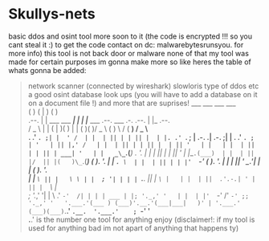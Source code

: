 # Skullys-nets
basic ddos and osint tool more soon to it (the code is encrypted !!! so you cant steal it :) to get the code contact on dc: malwarebytesrunsyou. for more info)
this tool is not back door or malware none of that 
my tool was made for certain purposes 
im gonna make more so like
heres the table of whats gonna be added:
> network scanner (connected by wireshark)
> slowloris type of ddos etc
> a good osint
> database look ups (you will have to add a database on it on a document file !)
> and more that are suprises!
          ___               ___ ___                                    ___               
         (   )             (   |   )                                  (   )              
    .--.  | |   ___ ___  ___| | | |___  ___   .--.     ___ .-.   .--.  | |_      .--.    
  /  _  \ | |  (   |   )(   ) | | (   )(   )/  _  \   (   )   \ /    \(   __)  /  _  \   
 . .' `. ;| |  ' /  | |  | || | | || |  | |. .' `. ;   |  .-. .|  .-. ;| |    . .' `. ;  
 | '   | || |,' /   | |  | || | | || |  | || '   | |   | |  | ||  | | || | ___| '   | |  
 _\_`.(___) .  '.   | |  | || | | || '  | |_\_`.(___)  | |  | ||  |/  || |(   )\_`.(___) 
(   ). '. | | `. \  | |  | || | | |'  `-' (   ). '.    | |  | ||  ' _.'| | | (   ). '.   
 | |  `\ || |   \ \ | |  ; '| | | | `.__. || |  `\ |   | |  | ||  .'.-.| ' | || |  `\ |  
 ; '._,' '| |    \ .' `-'  /| | | | ___ | |; '._,' '   | |  | |'  `-' /' `-' ;; '._,' '  
  '.___.'(___ ) (___)'.__.'(___|___|   )' | '.___.'   (___)(___)`.__.'  `.__.  '.___.'   
                                    ; `-' '                                              
                                     .__.'
> is the number one tool for anything
> enjoy
(disclaimer!: if my tool is used for anything bad im not apart of anything that happens ty)
